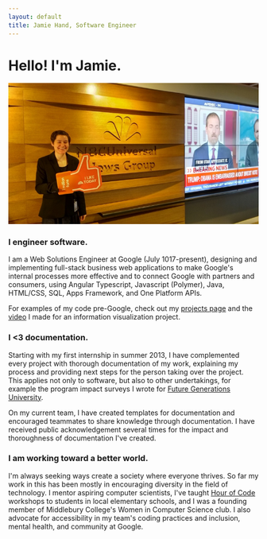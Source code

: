 ```yaml
---
layout: default
title: Jamie Hand, Software Engineer
---
```


# Hello! I'm Jamie.

![A picture of me in front of a TV and a NBCUniversal News Group sign, smiling and holding a foam "thumbs up" on my hand.](/img/photos/large/nbcu_newsgroup.jpg)

### I engineer software.

I am a Web Solutions Engineer at Google (July 1017-present), designing and implementing full-stack business web applications to make Google's internal processes more effective and to connect Google with partners and consumers, using Angular Typescript, Javascript (Polymer), Java, HTML/CSS, SQL, Apps Framework, and One Platform APIs.

For examples of my code pre-Google, check out my [projects page](/projects/) and the [video](https://youtu.be/JJ6BN8t3a1Y) I made for an information visualization project.

### I \<3 documentation. 

Starting with my first internship in summer 2013, I have complemented every project with thorough documentation of my work, explaining my process and providing next steps for the person taking over the project. This applies not only to software, but also to other undertakings, for example the program impact surveys I wrote for [Future Generations University](http://learn.future.edu/).

On my current team, I have created templates for documentation and encouraged teammates to share knowledge through documentation. I have received public acknowledgement several times for the impact and thoroughness of documentation I've created.

### I am working toward a better world.

I'm always seeking ways create a society where everyone thrives.
So far my work in this has been mostly in encouraging diversity
in the field of technology. I mentor aspiring computer scientists,
I've taught [Hour of Code](https://hourofcode.com/us) workshops to students in local elementary schools,
and I was a founding member of Middlebury College's Women in Computer Science club.
I also advocate for accessibility in my team's coding practices and
inclusion, mental health, and community at Google.
